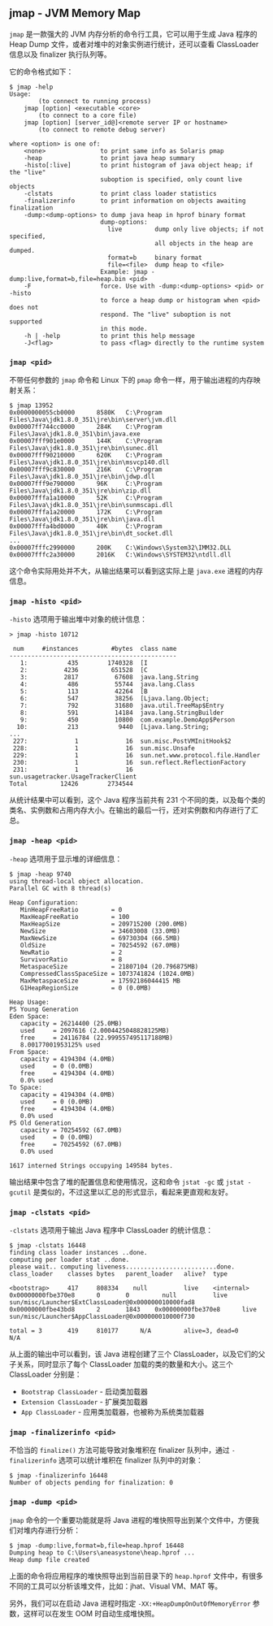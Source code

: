 ## jmap - JVM Memory Map

`jmap` 是一款强大的 JVM 内存分析的命令行工具，它可以用于生成 Java 程序的 Heap Dump 文件，或者对堆中的对象实例进行统计，还可以查看 ClassLoader 信息以及 finalizer 执行队列等。

它的命令格式如下：

```
$ jmap -help
Usage:
        (to connect to running process)
    jmap [option] <executable <core>
        (to connect to a core file)
    jmap [option] [server_id@]<remote server IP or hostname>
        (to connect to remote debug server)

where <option> is one of:
    <none>               to print same info as Solaris pmap
    -heap                to print java heap summary
    -histo[:live]        to print histogram of java object heap; if the "live"
                         suboption is specified, only count live objects
    -clstats             to print class loader statistics
    -finalizerinfo       to print information on objects awaiting finalization
    -dump:<dump-options> to dump java heap in hprof binary format
                         dump-options:
                           live         dump only live objects; if not specified,
                                        all objects in the heap are dumped.
                           format=b     binary format
                           file=<file>  dump heap to <file>
                         Example: jmap -dump:live,format=b,file=heap.bin <pid>
    -F                   force. Use with -dump:<dump-options> <pid> or -histo
                         to force a heap dump or histogram when <pid> does not
                         respond. The "live" suboption is not supported
                         in this mode.
    -h | -help           to print this help message
    -J<flag>             to pass <flag> directly to the runtime system
```

### `jmap <pid>`

不带任何参数的 `jmap` 命令和 Linux 下的 `pmap` 命令一样，用于输出进程的内存映射关系：

```
$ jmap 13952
0x0000000055cb0000      8580K   C:\Program Files\Java\jdk1.8.0_351\jre\bin\server\jvm.dll
0x00007ff744cc0000      284K    C:\Program Files\Java\jdk1.8.0_351\bin\java.exe
0x00007fff901e0000      144K    C:\Program Files\Java\jdk1.8.0_351\jre\bin\sunec.dll
0x00007fff90210000      620K    C:\Program Files\Java\jdk1.8.0_351\jre\bin\msvcp140.dll
0x00007fff9c830000      216K    C:\Program Files\Java\jdk1.8.0_351\jre\bin\jdwp.dll
0x00007fff9e790000      96K     C:\Program Files\Java\jdk1.8.0_351\jre\bin\zip.dll
0x00007fffa1a10000      52K     C:\Program Files\Java\jdk1.8.0_351\jre\bin\sunmscapi.dll
0x00007fffa1a20000      172K    C:\Program Files\Java\jdk1.8.0_351\jre\bin\java.dll
0x00007fffa4bd0000      40K     C:\Program Files\Java\jdk1.8.0_351\jre\bin\dt_socket.dll
...
0x00007fffc2990000      200K    C:\Windows\System32\IMM32.DLL
0x00007fffc2a30000      2016K   C:\Windows\SYSTEM32\ntdll.dll
```

这个命令实际用处并不大，从输出结果可以看到这实际上是 `java.exe` 进程的内存信息。

### `jmap -histo <pid>`

`-histo` 选项用于输出堆中对象的统计信息：

```
> jmap -histo 10712

 num     #instances         #bytes  class name
----------------------------------------------
   1:           435        1740328  [I
   2:          4236         651528  [C
   3:          2817          67608  java.lang.String
   4:           486          55744  java.lang.Class
   5:           113          42264  [B
   6:           547          38256  [Ljava.lang.Object;
   7:           792          31680  java.util.TreeMap$Entry
   8:           591          14184  java.lang.StringBuilder
   9:           450          10800  com.example.DemoApp$Person
  10:           213           9440  [Ljava.lang.String;
...
 227:             1             16  sun.misc.PostVMInitHook$2
 228:             1             16  sun.misc.Unsafe
 229:             1             16  sun.net.www.protocol.file.Handler
 230:             1             16  sun.reflect.ReflectionFactory
 231:             1             16  sun.usagetracker.UsageTrackerClient
Total         12426        2734544
```

从统计结果中可以看到，这个 Java 程序当前共有 231 个不同的类，以及每个类的类名、实例数和占用内存大小。在输出的最后一行，还对实例数和内存进行了汇总。

### `jmap -heap <pid>`

`-heap` 选项用于显示堆的详细信息：

```
$ jmap -heap 9740
using thread-local object allocation.
Parallel GC with 8 thread(s)

Heap Configuration:
   MinHeapFreeRatio         = 0
   MaxHeapFreeRatio         = 100
   MaxHeapSize              = 209715200 (200.0MB)
   NewSize                  = 34603008 (33.0MB)
   MaxNewSize               = 69730304 (66.5MB)
   OldSize                  = 70254592 (67.0MB)
   NewRatio                 = 2
   SurvivorRatio            = 8
   MetaspaceSize            = 21807104 (20.796875MB)
   CompressedClassSpaceSize = 1073741824 (1024.0MB)
   MaxMetaspaceSize         = 17592186044415 MB
   G1HeapRegionSize         = 0 (0.0MB)

Heap Usage:
PS Young Generation
Eden Space:
   capacity = 26214400 (25.0MB)
   used     = 2097616 (2.0004425048828125MB)
   free     = 24116784 (22.999557495117188MB)
   8.00177001953125% used
From Space:
   capacity = 4194304 (4.0MB)
   used     = 0 (0.0MB)
   free     = 4194304 (4.0MB)
   0.0% used
To Space:
   capacity = 4194304 (4.0MB)
   used     = 0 (0.0MB)
   free     = 4194304 (4.0MB)
   0.0% used
PS Old Generation
   capacity = 70254592 (67.0MB)
   used     = 0 (0.0MB)
   free     = 70254592 (67.0MB)
   0.0% used

1617 interned Strings occupying 149584 bytes.
```

输出结果中包含了堆的配置信息和使用情况，这和命令 `jstat -gc` 或 `jstat -gcutil` 是类似的，不过这里以汇总的形式显示，看起来更直观和友好。 

### `jmap -clstats <pid>`

`-clstats` 选项用于输出 Java 程序中 ClassLoader 的统计信息：

```
$ jmap -clstats 16448
finding class loader instances ..done.
computing per loader stat ..done.
please wait.. computing liveness.........................done.
class_loader    classes bytes   parent_loader   alive?  type

<bootstrap>     417     808334    null          live    <internal>
0x00000000fbe370e8      0       0         null          live    sun/misc/Launcher$ExtClassLoader@0x000000010000fad8
0x00000000fbe43bd8      2       1843    0x00000000fbe370e8      live    sun/misc/Launcher$AppClassLoader@0x000000010000f730

total = 3       419     810177      N/A         alive=3, dead=0     N/A
```

从上面的输出中可以看到，该 Java 进程创建了三个 ClassLoader，以及它们的父子关系，同时显示了每个 ClassLoader 加载的类的数量和大小。这三个 ClassLoader 分别是：

* `Bootstrap ClassLoader` - 启动类加载器
* `Extension ClassLoader` - 扩展类加载器
* `App ClassLoader` - 应用类加载器，也被称为系统类加载器

### `jmap -finalizerinfo <pid>`

不恰当的 `finalize()` 方法可能导致对象堆积在 finalizer 队列中，通过 `-finalizerinfo` 选项可以统计堆积在 finalizer 队列中的对象：

```
$ jmap -finalizerinfo 16448
Number of objects pending for finalization: 0
```

### `jmap -dump <pid>`

`jmap` 命令的一个重要功能就是将 Java 进程的堆快照导出到某个文件中，方便我们对堆内存进行分析：

```
$ jmap -dump:live,format=b,file=heap.hprof 16448
Dumping heap to C:\Users\aneasystone\heap.hprof ...
Heap dump file created
```

上面的命令将应用程序的堆快照导出到当前目录下的 `heap.hprof` 文件中，有很多不同的工具可以分析该堆文件，比如：jhat、Visual VM、MAT 等。

另外，我们可以在启动 Java 进程时指定 `-XX:+HeapDumpOnOutOfMemoryError` 参数，这样可以在发生 OOM 时自动生成堆快照。
